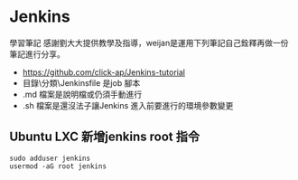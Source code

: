 # Jenkins
學習筆記
感謝劉大大提供教學及指導，weijan是運用下列筆記自己銓釋再做一份筆記進行分享。
* https://github.com/click-ap/Jenkins-tutorial
* 目錄\分類\Jenkinsfile 是job 腳本
* .md 檔案是說明檔或仍須手動進行
* .sh 檔案是還沒法子讓Jenkins 進入前要進行的環境參數變更

## Ubuntu LXC 新增jenkins root 指令
```
sudo adduser jenkins
usermod -aG root jenkins
```

